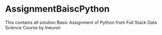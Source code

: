 # AssignmentBaiscPython
This contains all solution Basic Assignment of Python from Full Stack Data Science Course by Ineuron
